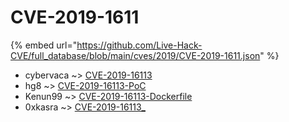 # CVE-2019-1611
{% embed url="https://github.com/Live-Hack-CVE/full_database/blob/main/cves/2019/CVE-2019-1611.json" %}

* cybervaca ~> [CVE-2019-16113](https://www.alice-snow.ru/2019/database/cve-2019-1611/cve-2019-16113-cybervaca)
* hg8 ~> [CVE-2019-16113-PoC](https://www.alice-snow.ru/2019/database/cve-2019-1611/cve-2019-16113-poc-hg8)
* Kenun99 ~> [CVE-2019-16113-Dockerfile](https://www.alice-snow.ru/2019/database/cve-2019-1611/cve-2019-16113-dockerfile-kenun99)
* 0xkasra ~> [CVE-2019-16113_](https://www.alice-snow.ru/2019/database/cve-2019-1611/cve-2019-16113_-0xkasra)